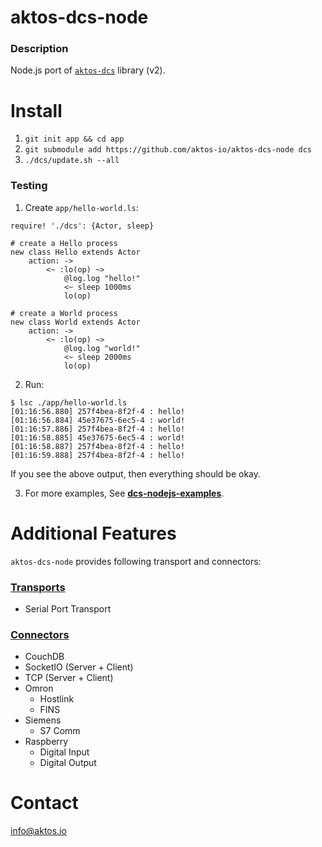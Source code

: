 # aktos-dcs-node

### Description

Node.js port of [`aktos-dcs`](https://github.com/aktos-io/aktos-dcs) library (v2).

# Install

1. `git init app && cd app`
2. `git submodule add https://github.com/aktos-io/aktos-dcs-node dcs`
3. `./dcs/update.sh --all`

### Testing

1. Create `app/hello-world.ls`:

  ```ls
  require! './dcs': {Actor, sleep}

  # create a Hello process
  new class Hello extends Actor
      action: ->
          <~ :lo(op) ~>
              @log.log "hello!"
              <~ sleep 1000ms
              lo(op)

  # create a World process
  new class World extends Actor
      action: ->
          <~ :lo(op) ~>
              @log.log "world!"
              <~ sleep 2000ms
              lo(op)
  ```

2. Run:

  ```log
  $ lsc ./app/hello-world.ls
  [01:16:56.880] 257f4bea-8f2f-4 : hello!
  [01:16:56.884] 45e37675-6ec5-4 : world!
  [01:16:57.886] 257f4bea-8f2f-4 : hello!
  [01:16:58.885] 45e37675-6ec5-4 : world!
  [01:16:58.887] 257f4bea-8f2f-4 : hello!
  [01:16:59.888] 257f4bea-8f2f-4 : hello!
  ```    

If you see the above output, then everything should be okay.

3. For more examples, See [**dcs-nodejs-examples**](https://github.com/aktos-io/dcs-nodejs-examples).


# Additional Features

`aktos-dcs-node` provides following transport and connectors:

### [Transports](./transports/README.md)

* Serial Port Transport

### [Connectors](./connectors/README.md)

* CouchDB
* SocketIO (Server + Client)
* TCP (Server + Client)
* Omron
  * Hostlink
  * FINS
* Siemens
  * S7 Comm
* Raspberry
  * Digital Input
  * Digital Output

# Contact

info@aktos.io
